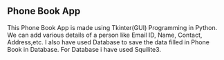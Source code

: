 ## Phone Book App

This Phone Book App is made using Tkinter(GUI) Programming in Python.
We can add various details of a person like Email ID, Name, Contact, Address,etc.
I also have used Database to save the data filled in Phone Book in Database.
For Database i have used Squilite3.
